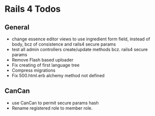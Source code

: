 # Rails 4 Todos

## General

* change essence editor views to use ingredient form field, instead of body, bcz of consistence and rails4 secure params
* test all admin controllers create/update methods bcz. rails4 secure params
* Remove Flash based uploader
* Fix creating of first language tree
* Compress migrations
* Fix 500.html.erb alchemy method not defined

## CanCan

* use CanCan to permit secure params hash
* Rename registered role to member role.
